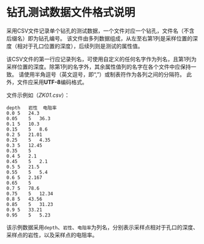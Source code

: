 # 钻孔测试数据文件格式说明

采用CSV文件记录单个钻孔的测试数据，一个文件对应一个钻孔，文件名（不含后缀名）即为钻孔编号。
该文件由多列数据组成，从左至右第1列是采样位置的深度（相对于孔口位置的深度），后续列则是测试的属性值。

该CSV文件的第一行应记录列名，可使用自定义的任何名字作为列名，且第1列为采样位置的深度。除第1列的名字外，其余属性值列的名字在各个文件中应保持一致。
请使用半角逗号（英文逗号，即“,”）或制表符作为各列之间的分隔符。
此外，文件应采用**UTF-8**编码格式。

文件示例如（*ZK01.csv*）：

```
depth	岩性	电阻率
0.0	5	24.3
0.05	5	36.3
0.1	5	10.3
0.15	5	8.6
0.2	5	21.01
0.25	5	4.35
0.3	5	12.45
0.35	5
0.4	5	2.1
0.45	5	2.1
0.5	5	21.5
0.55	5	5.4
0.6	5	2.167
0.65	5
0.7	5	78.6
0.75	5	12.34
0.8	5	43.56
0.85	5	31.23
0.9	5	33.21
0.95	5	5.23
```

该示例数据采用`depth`、`岩性`、`电阻率`为列名，分别表示采样点相对于孔口的深度、采样点的岩性，以及采样点的电阻率。